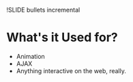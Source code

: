 !SLIDE  bullets incremental
# What's it Used for? #

* Animation
* AJAX
* Anything interactive on the web, really.

